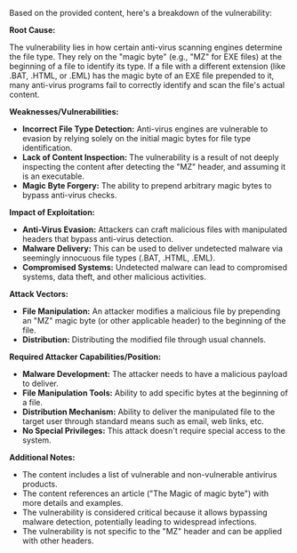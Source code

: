 Based on the provided content, here's a breakdown of the vulnerability:

**Root Cause:**

The vulnerability lies in how certain anti-virus scanning engines determine the file type. They rely on the "magic byte" (e.g., "MZ" for EXE files) at the beginning of a file to identify its type. If a file with a different extension (like .BAT, .HTML, or .EML) has the magic byte of an EXE file prepended to it, many anti-virus programs fail to correctly identify and scan the file's actual content.

**Weaknesses/Vulnerabilities:**

*   **Incorrect File Type Detection:** Anti-virus engines are vulnerable to evasion by relying solely on the initial magic bytes for file type identification.
*   **Lack of Content Inspection:** The vulnerability is a result of not deeply inspecting the content after detecting the "MZ" header, and assuming it is an executable.
*   **Magic Byte Forgery:** The ability to prepend arbitrary magic bytes to bypass anti-virus checks.

**Impact of Exploitation:**

*   **Anti-Virus Evasion:** Attackers can craft malicious files with manipulated headers that bypass anti-virus detection.
*   **Malware Delivery:** This can be used to deliver undetected malware via seemingly innocuous file types (.BAT, .HTML, .EML).
*   **Compromised Systems:** Undetected malware can lead to compromised systems, data theft, and other malicious activities.

**Attack Vectors:**

*   **File Manipulation:** An attacker modifies a malicious file by prepending an "MZ" magic byte (or other applicable header) to the beginning of the file.
*   **Distribution:** Distributing the modified file through usual channels.

**Required Attacker Capabilities/Position:**

*   **Malware Development:** The attacker needs to have a malicious payload to deliver.
*   **File Manipulation Tools:** Ability to add specific bytes at the beginning of a file.
*   **Distribution Mechanism:** Ability to deliver the manipulated file to the target user through standard means such as email, web links, etc.
*   **No Special Privileges:** This attack doesn't require special access to the system.

**Additional Notes:**

*   The content includes a list of vulnerable and non-vulnerable antivirus products.
*   The content references an article ("The Magic of magic byte") with more details and examples.
*   The vulnerability is considered critical because it allows bypassing malware detection, potentially leading to widespread infections.
*   The vulnerability is not specific to the "MZ" header and can be applied with other headers.